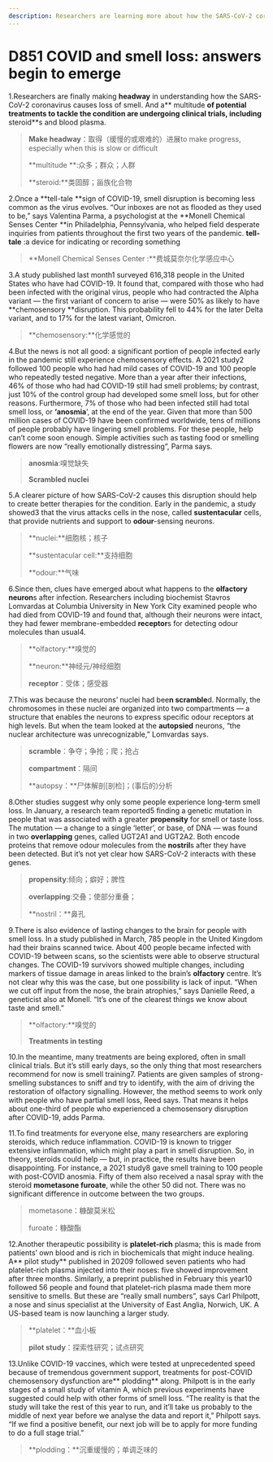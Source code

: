 ```yaml
---
description: Researchers are learning more about how the SARS-CoV-2 coronavirus stifles smell — and how they might revive it.
---
```


# D851 COVID and smell loss: answers begin to emerge
1.Researchers are finally making **headway** in understanding how the SARS-CoV-2 coronavirus causes loss of smell. And a** multitude **of potential treatments to tackle the condition are undergoing clinical trials, including** steroid**s and blood plasma.

> **Make headway**：取得（缓慢的或艰难的）进展to make progress, especially when this is slow or difficult
 > 
> **multitude **:众多；群众；人群
 > 
> **steroid:**类固醇；甾族化合物
 > 

2.Once a **tell-tale **sign of COVID-19, smell disruption is becoming less common as the virus evolves. “Our inboxes are not as flooded as they used to be,” says Valentina Parma, a psychologist at the **Monell Chemical Senses Center **in Philadelphia, Pennsylvania, who helped field desperate inquiries from patients throughout the first two years of the pandemic.
**tell-tale** :a device for indicating or recording something

> **Monell Chemical Senses Center :**费城莫奈尔化学感应中心
 > 

3.A study published last month1 surveyed 616,318 people in the United States who have had COVID-19. It found that, compared with those who had been infected with the original virus, people who had contracted the Alpha variant — the first variant of concern to arise — were 50% as likely to have **chemosensory **disruption. This probability fell to 44% for the later Delta variant, and to 17% for the latest variant, Omicron.

> **chemosensory:**化学感觉的
 > 

4.But the news is not all good: a significant portion of people infected early in the pandemic still experience chemosensory effects. A 2021 study2 followed 100 people who had had mild cases of COVID-19 and 100 people who repeatedly tested negative. More than a year after their infections, 46% of those who had had COVID-19 still had smell problems; by contrast, just 10% of the control group had developed some smell loss, but for other reasons. Furthermore, 7% of those who had been infected still had total smell loss, or **‘anosmia**’, at the end of the year. Given that more than 500 million cases of COVID-19 have been confirmed worldwide, tens of millions of people probably have lingering smell problems.
For these people, help can’t come soon enough. Simple activities such as tasting food or smelling flowers are now “really emotionally distressing”, Parma says.

> **anosmia**:嗅觉缺失
 > 
> **Scrambled nuclei**
 > 

5.A clearer picture of how SARS-CoV-2 causes this disruption should help to create better therapies for the condition. Early in the pandemic, a study showed3 that the virus attacks cells in the nose, called **sustentacular** cells, that provide nutrients and support to **odour**-sensing neurons.

> **nuclei:**细胞核；核子
 > 
> **sustentacular cell:**支持细胞
 > 
> **odour:**气味
 > 

6.Since then, clues have emerged about what happens to the **olfactory** **neuron**s after infection. Researchers including biochemist Stavros Lomvardas at Columbia University in New York City examined people who had died from COVID-19 and found that, although their neurons were intact, they had fewer membrane-embedded **receptor**s for detecting odour molecules than usual4.

> **olfactory:**嗅觉的
 > 
> **neuron:**神经元/神经细胞
 > 
> **receptor**：受体；感受器
 > 


7.This was because the neurons’ nuclei had bee**n scramble**d. Normally, the chromosomes in these nuclei are organized into two compartments — a structure that enables the neurons to express specific odour receptors at high levels. But when the team looked at the **autopsied** neurons, “the nuclear architecture was unrecognizable,” Lomvardas says.

> **scramble**：争夺；争抢；爬；抢占
 > 
> **compartment**：隔间
 > 
> **autopsy：**尸体解剖[剖检]；(事后的)分析
 > 

8.Other studies suggest why only some people experience long-term smell loss. In January, a research team reported5 finding a genetic mutation in people that was associated with a greater **propensity** for smell or taste loss. The mutation — a change to a single ‘letter’, or base, of DNA — was found in two **overlapping** genes, called UGT2A1 and UGT2A2. Both encode proteins that remove odour molecules from the **nostril**s after they have been detected. But it’s not yet clear how SARS-CoV-2 interacts with these genes.

> **propensity**:倾向；癖好；脾性
 > 
> **overlapping**:交叠；使部分重叠；
 > 
> **nostril：**鼻孔
 > 

9.There is also evidence of lasting changes to the brain for people with smell loss. In a study published in March, 785 people in the United Kingdom had their brains scanned twice. About 400 people became infected with COVID-19 between scans, so the scientists were able to observe structural changes. The COVID-19 survivors showed multiple changes, including markers of tissue damage in areas linked to the brain’s **olfactory** centre. It’s not clear why this was the case, but one possibility is lack of input. “When we cut off input from the nose, the brain atrophies,” says Danielle Reed, a geneticist also at Monell. “It’s one of the clearest things we know about taste and smell.”

> **olfactory:**嗅觉的
 > 
> **Treatments in testing**
 > 

10.In the meantime, many treatments are being explored, often in small clinical trials. But it’s still early days, so the only thing that most researchers recommend for now is smell training7. Patients are given samples of strong-smelling substances to sniff and try to identify, with the aim of driving the restoration of olfactory signalling. However, the method seems to work only with people who have partial smell loss, Reed says. That means it helps about one-third of people who experienced a chemosensory disruption after COVID-19, adds Parma.

11.To find treatments for everyone else, many researchers are exploring steroids, which reduce inflammation. COVID-19 is known to trigger extensive inflammation, which might play a part in smell disruption. So, in theory, steroids could help — but, in practice, the results have been disappointing. For instance, a 2021 study8 gave smell training to 100 people with post-COVID anosmia. Fifty of them also received a nasal spray with the steroid **mometasone furoate**, while the other 50 did not. There was no significant difference in outcome between the two groups.

> mometasone：糠酸莫米松
 > 
> furoate：糠酸酯
 > 

12.Another therapeutic possibility is **platelet-rich** plasma; this is made from patients’ own blood and is rich in biochemicals that might induce healing. A** pilot study** published in 20209 followed seven patients who had platelet-rich plasma injected into their noses: five showed improvement after three months. Similarly, a preprint published in February this year10 followed 56 people and found that platelet-rich plasma made them more sensitive to smells. But these are “really small numbers”, says Carl Philpott, a nose and sinus specialist at the University of East Anglia, Norwich, UK. A US-based team is now launching a larger study.

> **platelet：**血小板
 > 
> **pilot study**：探索性研究；试点研究
 > 

13.Unlike COVID-19 vaccines, which were tested at unprecedented speed because of tremendous government support, treatments for post-COVID chemosensory dysfunction are** plodding** along. Philpott is in the early stages of a small study of vitamin A, which previous experiments have suggested could help with other forms of smell loss. “The reality is that the study will take the rest of this year to run, and it’ll take us probably to the middle of next year before we analyse the data and report it,” Philpott says. “If we find a positive benefit, our next job will be to apply for more funding to do a full stage trial.”

> **plodding：**沉重缓慢的；单调乏味的
 > 


